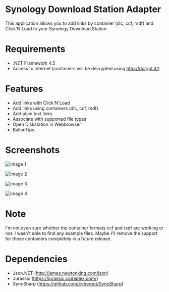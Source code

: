 Synology Download Station Adapter
==============================
This application allows you to add links by container (dlc, ccf, rsdf) and Click'N'Load to your Synology Download Station

Requirements
==============================
* .NET Framework 4.5
* Access to internet (containers will be decrypted using http://dcrypt.it/)

Features
==============================
* Add links with Click'N'Load
* Add links using containers (dlc, ccf, rsdf)
* Add plain text links
* Associate with supported file types
* Open Diskstation in Webbrowser
* BallonTips

Screenshots
==============================
![image 1](https://cloud.githubusercontent.com/assets/9296618/5097034/7a7d266a-6f77-11e4-87d4-49be4c6de3e2.png)

![image 2](https://cloud.githubusercontent.com/assets/9296618/5097037/7a838c94-6f77-11e4-9122-f77b4afd07a7.png)

![image 3](https://cloud.githubusercontent.com/assets/9296618/5097035/7a7f1ff6-6f77-11e4-833e-bbb59131c148.png)

![image 4](https://cloud.githubusercontent.com/assets/9296618/5097036/7a823038-6f77-11e4-9879-be05a9784b78.png)

Note
==============================
I'm not even sure whether the container formats ccf and rsdf are working or not. I wasn't able to find any example files. Maybe I'll remove the support for these containers completely in a future release.

Dependencies
==============================
* Json.NET (http://james.newtonking.com/json)
* Jurassic (https://jurassic.codeplex.com/)
* SynoSharp (https://github.com/cyberoot/SynoSharp)

